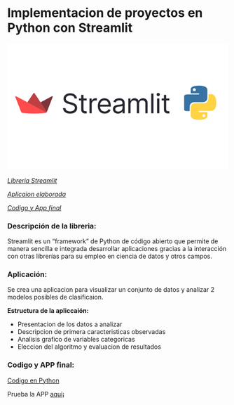 # Implementacion de proyectos en Python con Streamlit
<img src="https://github.com/f3derico1991/proyecto_streamlite/blob/main/data/logo.png" />

[*Libreria Streamlit*](#id1)

[*Aplicaion elaborada*](#id2)

[*Codigo y App final*](#id3)

### Descripción de la libreria:<a name="id1"></a>
Streamlit es un “framework” de Python de código abierto que permite de manera sencilla e integrada desarrollar aplicaciones gracias a la interacción con otras librerías para su empleo en ciencia de datos y otros campos.

### Aplicación:<a name="id2"></a>
Se crea una aplicacion para visualizar un conjunto de datos y analizar 2 modelos posibles de clasificaion.

**Estructura de la apliccaión:**
* Presentacion de los datos a analizar
* Descripcion de primera caracteristicas observadas 
* Analisis grafico de variables categoricas
* Eleccion del algoritmo y evaluacion de resultados


### Codigo y APP final:<a name="id3"></a>

[Codigo en Python](https://github.com/f3derico1991/proyecto_streamlite/blob/main/streamlite_codigo.py)

Prueba la APP [aqui](https://f3derico1991-proyecto-streamlite-streamlite-codigo-jxrjdr.streamlit.app/)¡

